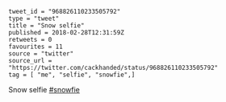 ```
tweet_id = "968826110233505792"
type = "tweet"
title = "Snow selfie"
published = 2018-02-28T12:31:59Z
retweets = 0
favourites = 11
source = "twitter"
source_url = "https://twitter.com/cackhanded/status/968826110233505792"
tag = [ "me", "selfie", "snowfie",]
```

Snow selfie [#snowfie](/tags/snowfie/)

<p class='image'><img src='http://mnf.m17s.net/2018/02/28/DXH2NMTX0AAElOk.jpg' alt=''></p>

